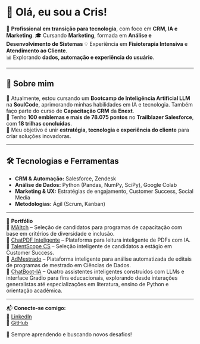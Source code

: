 # 👋 Olá, eu sou a Cris!  

🎯 **Profissional em transição para tecnologia**, com foco em **CRM, IA e Marketing**. 
🎓 Cursando **Marketing**, formada em **Análise e Desenvolvimento de Sistemas**
💡 Experiência em **Fisioterapia Intensiva** e **Atendimento ao Cliente**.  
📊 Explorando **dados, automação e experiência do usuário**.  

---

## 🚀 Sobre mim  

🔹 Atualmente, estou cursando um **Bootcamp de Inteligência Artificial LLM** na **SoulCode**, aprimorando minhas habilidades em IA e tecnologia. Também faço parte do curso de **Capacitação CRM** da **Enext**.  
🔹 Tenho **100 emblemas e mais de 78.075 pontos** no **Trailblazer Salesforce**, com **18 trilhas concluídas**.  
🔹 Meu objetivo é unir **estratégia, tecnologia e experiência do cliente** para criar soluções inovadoras.  

---

## 🛠️ Tecnologias e Ferramentas  

- **CRM & Automação:** Salesforce, Zendesk  
- **Análise de Dados:** Python (Pandas, NumPy, SciPy), Google Colab  
- **Marketing & UX:** Estratégias de engajamento, Customer Success, Social Media  
- **Metodologias:** Ágil (Scrum, Kanban)  

---

🧩 **Portfólio**  
🔹 [MAItch](https://github.com/crislenenunes/MAItch) – Seleção de candidatos para programas de capacitação com base em critérios de diversidade e inclusão.  
🔹 [ChatPDF Inteligente](https://github.com/crislenenunes/ChatPDFInteligente) – Plataforma para leitura inteligente de PDFs com IA.  
🔹 [TalentScope CS](https://github.com/crislenenunes/TalentScopeCS) – Seleção inteligente de candidatos a estágio em Customer Success.  
🔹 [AdMestrado](https://github.com/crislenenunes/AdMestrado) – Plataforma inteligente para análise automatizada de editais de programas de mestrado em Ciências de Dados.  
🔹 [ChatBoot-IA](https://github.com/crislenenunes/ChatBoot-IA) – Quatro assistentes inteligentes construídos com LLMs e interface Gradio para fins educacionais, explorando desde interações generalistas até especializações em literatura, ensino de Python e orientação acadêmica.



---

📬 **Conecte-se comigo:**  
🔗 [LinkedIn](https://www.linkedin.com/in/crislenenunes)  
🔗 [GitHub](https://github.com/crislenenunes)  

🚀 Sempre aprendendo e buscando novos desafios!  

